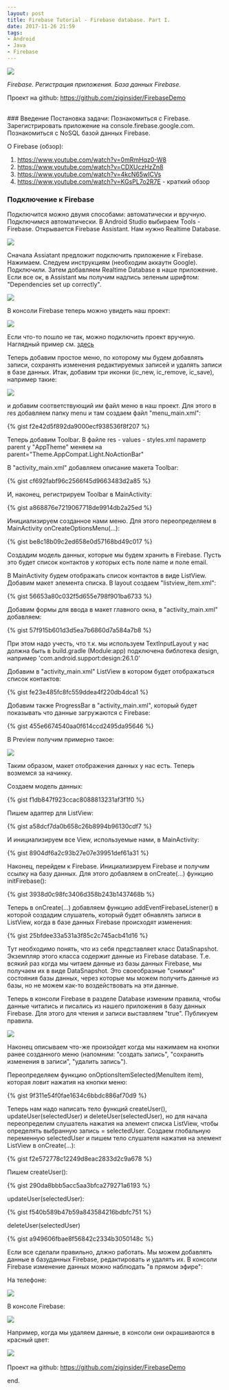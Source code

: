 ```yaml
---
layout: post
title: Firebase Tutorial - Firebase database. Part I.
date: 2017-11-26 21:59
tags:
- Android
- Java
- Firebase
---
```

<img src="{{ site.baseurl }}/images/firebase/firebase_logo.png">
<br>

*Firebase. Регистрация приложения. База данных Firebase.*

Проект на github: <a href="https://github.com/ziginsider/FirebaseDemo/tree/master">https://github.com/ziginsider/FirebaseDemo</a>

<br>
### Введение
Постановка задачи: Познакомиться с Firebase. Зарегистрировать приложение на console.firebase.google.com. Познакомиться с NoSQL базой данных Firebase.

О Firebase (обзор):
1. https://www.youtube.com/watch?v=0mRmHqz0-W8
2. https://www.youtube.com/watch?v=CDXUczHzZn8
3. https://www.youtube.com/watch?v=4kcN65wICVs 
4. https://www.youtube.com/watch?v=KGsPL7o2R7E - краткий обзор

### Подключение к Firebase

Подключится можно двумя способами: автоматически и вручную. Подключимся автоматически. В Android Studio выбираем Tools - Firebase. Открывается Firebase Assistant. Нам нужно Realtime Database.

<img src="{{ site.baseurl }}/images/firebase/firebase_1.jpg">

Сначала Assiatant предложит подключить приложение к Firebase. Нажимаем. Следуем инструкциям (необходим аккаутн Google). Подключили. Затем добавляем Realtime Database в наше приложение. Если все ок, в Assistant мы получим надпись зеленым шрифтом: "Dependencies set up correctly". 

<img src="{{ site.baseurl }}/images/firebase/firebase_2.jpg">

В консоли Firebase теперь можно увидеть наш проект:

<img src="{{ site.baseurl }}/images/firebase/firebase_3.jpg">

Если что-то пошло не так, можно подключить проект вручную. Наглядный пример см. <a href="https://youtu.be/tAV_ehyZmTE?t=1m5s">здесь</a>

Теперь добавим простое меню, по которому мы будем добавлять записи, сохранять изменения редактируемых записей и удалять записи в базе данных. Итак, добавим три иконки (ic_new, ic_remove, ic_save), например такие:

<img src="{{ site.baseurl }}/images/firebase/icons.jpg">

и добавим соответствующий им файл меню в наш проект. Для этого в res добавляем папку menu и там создаем файл "menu_main.xml":

{% gist f2e42d5f892da9000ecf938536f8f207 %}

Теперь добавим Toolbar. В файле res - values - styles.xml параметр parent у "AppTheme" меняем на parent="Theme.AppCompat.Light.NoActionBar"

В "activity_main.xml" добавляем описание макета Toolbar:

{% gist cf692fabf96c2566f45d9663483d2a85 %}

И, наконец, регистрируем Toolbar в MainActivity:

{% gist a868876e7219067718de9914db2a25ed %}

Инициализируем созданное нами меню. Для этого переопределяем в MainActivity onCreateOptionsMenu(...):

{% gist be8c18b09c2ed658e0d57168bd49c017 %}

Создадим модель данных, которые мы будем хранить в Firebase. Пусть это будет список контактов у которых есть поле name и поле email.

В MainActivity будем отображать список контактов в виде ListView. Добавим макет элемента списка. В layout создаем "listview_item.xml":

{% gist 56653a80c032f5d655e798f901ba6733 %}

Добавим формы для ввода в макет главного окна, в "activity_main.xml" добавляем: 

{% gist 57f915b601d3d5ea7b6860d7a584a7b8 %}

При этом надо учесть, что т.к. мы используем TextInputLayout у нас должна быть в build.gradle (Module:app) подключена библотека design, например 'com.android.support:design:26.1.0'

Добавим в "activity_main.xml" ListView в котором будет отображаться список контактов:

{% gist fe23e485fc8fc559ddea4f220db4dca1 %}

Добавим также ProgressBar в "activity_main.xml", который будет показывать что данные загружаются с Firebase:

{% gist 455e6674540aa0f614ccd2495da95646 %}

В Preview получим примерно такое:

<img src="{{ site.baseurl }}/images/firebase/maket_1.jpg">

Таким образом, макет отображения данных у нас есть. Теперь возмемся за начинку.

Создаем модель данных:

{% gist f1db847f923ccac8088813231af3f1f0 %}

Пишем адаптер для ListView:

{% gist a58dcf7da0b658c26b8994b96130cdf7 %}

И инициализируем все View, используемые нами, в MainActivity:

{% gist 8904df6a2c93b27e07e39951def61a31 %}

Наконец, перейдем к Firebase. Инициализируем Firebase и получим ссылку на базу данных. Для этого добавляем в onCreate(...) функцию initFirebase():

{% gist 3938d0c98fc3406d358b243b1437468b %}

Теперь в onCreate(...) добавляем функцию addEventFirebaseListener() в которой создадим слушатель, который будет обнавлять записи в ListView, когда в базе данных Firebase происходят изменения:

{% gist 25bfdee33a531a3f85c2c745acb41d16 %}

Тут необходимо понять, что из себя представляет класс DataSnapshot. Экземпляр этого класса содержит данные из Firebase database. Т.е. всякий раз когда мы читаем данные из базы данных Firebase, мы получаем их в виде DataSnapshot. Это своеобразные "снимки" состояния базы данных, через которые мы можем получить данные из базы, но не можем как-то воздействовать на эти данные.

Теперь в консоли Firebase в разделе Database изменим правила, чтобы данные читались и писались из нашего приложения в базу данных Firebase. Для этого для чтения и записи выставляем "true". Публикуем правила.

<img src="{{ site.baseurl }}/images/firebase/firebase_rules.jpg">

Наконец описываем что-же произойдет когда мы нажимаем на кнопки ранее созданного меню (напомним: "создать запись", "сохранить изменения в записи", "удалить запись").

Переопределяем функцию onOptionsItemSelected(MenuItem item), которая ловит нажатия на кнопки меню:

{% gist 9f311e54f0fae1634c6bbdc886af70d9 %}

Теперь нам надо написать тело функций createUser(), updateUser(selectedUser) и deleteUser(selectedUser), но для начала переопределим слушатель нажатия на элемент списка ListView, чтобы определять выбранную запись = selectedUser. Создаем глобальную переменную selectedUser и пишем тело слушателя нажатия на элемент ListView в onCreate(...):

{% gist f2e572778c12249d8eac2833d2c9a678 %}

Пишем createUser():

{% gist 290da8bbb5acc5aa3bfca279271a6193 %}

updateUser(selectedUser):

{% gist f540b589b47b59a843584216bdbfc751 %}

deleteUser(selectedUser)

{% gist a949606fbae8f56842c2334b3050148c %}

Если все сделали правильно, длжно работать. Мы можем добавлять данные в базуданных Firebase, редактировать и удалять их. В консоли Firebase изменение данных можно наблюдать "в прямом эфире":

На телефоне:

<img src="{{ site.baseurl }}/images/firebase/firebase_phone.png">

В консоле Firebase:

<img src="{{ site.baseurl }}/images/firebase/firebase_database.jpg">

Например, когда мы удаляем данные, в консоли они окрашиваются в красный цвет:

<img src="{{ site.baseurl }}/images/firebase/remove_firebase_database_item.jpg">

<br>
<br>
Проект на github: <a href="https://github.com/ziginsider/FirebaseDemo/tree/master">https://github.com/ziginsider/FirebaseDemo</a>

end.

